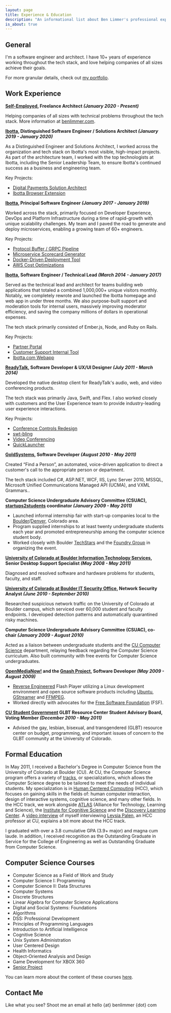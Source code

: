 ```yaml
---
layout: page
title: Experience & Education
description: "An informational list about Ben Limmer's professional experience and educational background"
is_about: true
---
```


## General

I'm a software engineer and architect. I have 10+ years of experience working throughout the tech stack, and love
helping companies of all sizes achieve their goals.

For more granular details, check out [my portfolio](/portfolio).

## Work Experience

**[Self-Employed](https://benlimmer.com/freelance), Freelance Architect _(January 2020 - Present)_**

Helping companies of all sizes with technical problems throughout the tech stack. More information at
[benlimmer.com](https://benlimmer.com/freelance).

**[Ibotta](https://www.ibotta.com/), Distinguished Software Engineer / Solutions Architect _(January 2019 -
January 2020)_**

As a Distinguished Engineer and Solutions Architect, I worked across the organization and tech stack on Ibotta's most
visible, high-impact projects. As part of the architecture team, I worked with the top technologists at Ibotta,
including the Senior Leadership Team, to ensure Ibotta's continued success as a business and engineering team.

Key Projects:

- [Digital Payments Solution Architect](/portfolio/ibotta/digital-payments)
- [Ibotta Browser Extension](/portfolio/ibotta/browser-extension)

**[Ibotta](https://www.ibotta.com/), Principal Software Engineer _(January 2017 - January 2019)_**

Worked across the stack, primarily focused on Developer Experience, DevOps and Platform Infrastructure during a time of
rapid-growth with unique scalability challenges. My team and I paved the road to generate and deploy microservices,
enabling a growing team of 60+ engineers.

Key Projects:

- [Protocol Buffer / GRPC Pipeline](/portfolio/ibotta/protocol-buffer-grpc-pipeline)
- [Microservice Scorecard Generator](/portfolio/ibotta/microservice-scorecard-generator)
- [Docker-Driven Deployment Tool](/portfolio/ibotta/docker-deployment-tool)
- [AWS Cost Optimizations](/portfolio/ibotta/aws-spend)

**[Ibotta](https://www.ibotta.com/), Software Engineer / Technical Lead _(March 2014 - January 2017)_**

Served as the technical lead and architect for teams building web applications that totaled a combined 1,000,000+ unique
visitors monthly. Notably, we completely rewrote and launched the Ibotta homepage and web app in under three months. We
also purpose-built support and moderation tools for internal users, massively improving moderator efficiency, and saving
the company millions of dollars in operational expenses.

The tech stack primarily consisted of Ember.js, Node, and Ruby on Rails.

Key Projects:

- [Partner Portal](/portfolio/ibotta/partner-portal)
- [Customer Support Internal Tool](/portfolio/ibotta/cs-tool)
- [Ibotta.com Webapp](/portfolio/ibotta/ibotta-dot-com)

**[ReadyTalk](http://www.readytalk.com/), Software Developer & UX/UI Designer _(July 2011 - March 2014)_**

Developed the native desktop client for ReadyTalk's audio, web, and video conferencing products.

The tech stack was primarily Java, Swift, and Flex. I also worked closely with customers and the User Experience team to
provide industry-leading user experience interactions.

Key Projects:

- [Conference Controls Redesign](/portfolio/rt/controlsredesign)
- [swt-bling](/portfolio/swt-bling)
- [Video Conferencing](/portfolio/rt/videoconferencing)
- [QuickLauncher](/portfolio/rt/quicklauncher)

**[GoldSystems](http://www.goldsys.com), Software Developer _(August 2010 - May 2011)_**

Created “Find a Person”, an automated, voice-driven application to direct a customer's call to the appropriate person or
department.

The tech stack included C#, ASP.NET, WCF, IIS, Lync Server 2010, MSSQL, Microsoft Unified Communications Managed API
(UCMA), and VXML Grammars..

**Computer Science Undergraduate Advisory Committee (CSUAC), [startups2students](http://startup2student.pbworks.com)
coordinator _(January 2009 - May 2011)_**

- Launched informal internship fair with start-up companies local to the
  [Boulder](http://en.wikipedia.org/wiki/Boulder,_Colorado)/[Denver](http://en.wikipedia.org/wiki/Denver), Colorado
  area.
- Program supplied internships to at least twenty undergraduate students each year and promoted entrepreneurship among
  the computer science student body.
- Worked closely with Boulder [TechStars](http://techstars.org/) and the [Foundry Group](http://www.foundrygroup.com) in
  organizing the event.

**[University of Colorado at Boulder Information Technology Services](http://www.colorado.edu/its), Senior Desktop
Support Specialist _(May 2008 - May 2011)_**

Diagnosed and resolved software and hardware problems for students, faculty, and staff.

**[University of Colorado at Boulder IT Security Office](http://www.colorado.edu/its/security/), Network Security
Analyst _(June 2010 - September 2010)_**

Researched suspicious network traffic on the University of Colorado at Boulder campus, which serviced over 60,000
student and faculty endpoints. I developed detection patterns and automatically quarantined risky machines.

**Computer Science Undergraduate Advisory Committee (CSUAC), co-chair _(January 2009 - August 2010)_**

Acted as a liaison between undergraduate students and the [CU Computer Science](http://cs.colorado.edu) department,
relaying feedback regarding the Computer Science curriculum. Also built community with free events for Computer Science
undergraduates.

**[OpenMediaNow!](http://www.openmedianow.org/) and the [Gnash Project](http://www.gnu.org/software/gnash/), Software
Developer _(May 2009 - August 2009)_**

- [Reverse Engineered](http://en.wikipedia.org/wiki/Reverse_engineering) Flash Player utilizing a Linux development
  environment and open source software products including [Ubuntu](http://www.ubuntu.com/),
  [GStreamer](http://www.gstreamer.net/) and [FFMPEG](http://www.ffmpeg.org).
- Worked directly with advocates for the [Free Software Foundation](http://www.fsf.org/) (FSF).

**[CU Student Government](http://cusg.colorado.edu/) GLBT Resource Center Student Advisory Board, Voting Member
_(December 2010 - May 2011)_**

- Advised the gay, lesbian, bisexual, and transgendered (GLBT) resource center on budget, programming, and important
  issues of concern to the GLBT community at the University of Colorado.

## Formal Education

In May 2011, I received a Bachelor's Degree in Computer Science from the University of Colorado at Boulder (CU). At CU,
the Computer Science program offers a variety of
[tracks](https://www.colorado.edu/cs/academics/undergraduate-programs/bachelor-science), or specializations, which
allows the Computer Science degree to be tailored to meet the needs of individual students. My specialization is in
[Human Centered Computing](https://www.colorado.edu/cs/academics/undergraduate-programs/bachelor-science#human_centered_computing-755)
(HCC), which focuses on gaining skills in the fields of: human computer interaction, design of interactive systems,
cognitive science, and many other fields. In the HCC track, we work alongside [ATLAS](https://www.colorado.edu/atlas/)
(Alliance for Technology, Learning and Science), the [Institute for Cognitive Science](http://ics.colorado.edu/) and the
[Discovery Learning Center](https://www.colorado.edu/activelearningprogram/discovery-learning-research). A
[video interview](https://youtu.be/twJOrrbzgNQ) of myself interviewing
[Leysia Palen](https://cmci.colorado.edu/~palen/), an HCC professor at CU, explains a bit more about the HCC track.

I graduated with over a 3.8 cumulative GPA (3.9+ major) and magna cum laude. In addition, I received recognition as the
Outstanding Graduate in Service for the College of Engineering as well as Outstanding Graduate from Computer Science.

## Computer Science Courses

- Computer Science as a Field of Work and Study
- Computer Science I: Programming
- Computer Science II: Data Structures
- Computer Systems
- Discrete Structures
- Linear Algebra for Computer Science Applications
- Digital and Social Systems: Foundations
- Algorithms
- DSS: Professional Development
- Principles of Programming Languages
- Introduction to Artificial Intelligence
- Cognitive Science
- Unix System Administration
- User Centered Design
- Health Informatics
- Object-Oriented Analysis and Design
- Game Development for XBOX 360
- [Senior Project](/portfolio/waldo)

You can learn more about the content of these courses [here](https://catalog.colorado.edu/courses-a-z/csci/).

## Contact Me

Like what you see? Shoot me an email at hello {at} benlimmer {dot} com
